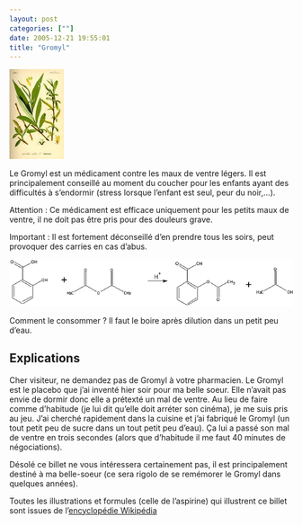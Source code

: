 ```yaml
---
layout: post
categories: [""]
date: 2005-12-21 19:55:01
title: "Gromyl"
---
```


![gromyl illu](/assets/images/gromyl/02.webp)

Le Gromyl est un médicament contre les maux de ventre légers. Il est
principalement conseillé au moment du coucher pour les enfants ayant des
difficultés à s’endormir (stress lorsque l’enfant est seul, peur du
noir,…).

Attention : Ce médicament est efficace uniquement pour les petits maux
de ventre, il ne doit pas être pris pour des douleurs grave.

Important : Il est fortement déconseillé d’en prendre tous les soirs,
peut provoquer des carries en cas d’abus.

![gromyl chimie](/assets/images/gromyl/01.webp)

Comment le consommer ? Il faut le boire après dilution dans un petit peu
d’eau.

<!--more-->

## Explications 

Cher visiteur, ne demandez pas de Gromyl à votre pharmacien. Le Gromyl
est le placebo que j’ai inventé hier soir pour ma belle soeur. Elle
n’avait pas envie de dormir donc elle a prétexté un mal de ventre. Au
lieu de faire comme d’habitude (je lui dit qu’elle doit arréter son
cinéma), je me suis pris au jeu. J’ai cherché rapidement dans la
cuisine et j’ai fabriqué le Gromyl (un tout petit peu de sucre dans un
tout petit peu d’eau). Ça lui a passé son mal de ventre en trois
secondes (alors que d’habitude il me faut 40 minutes de négociations).

Désolé ce billet ne vous intéressera certainement pas, il est
principalement destiné à ma belle-soeur (ce sera rigolo de se remémorer
le Gromyl dans quelques années).

Toutes les illustrations et formules (celle de l’aspirine) qui
illustrent ce billet sont issues de l’[encyclopédie Wikipédia](http://fr.wikipedia.org/wiki/Aspirine)



